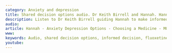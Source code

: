 ```yaml
---
category: Anxiety and depression
title: Shared decision options audio. Dr Keith Birrell and Hannah. Hannah is considering using a medicine for anxiety and her mood.
description: Listen to Dr Keith Birrell guiding Hannah to make informed decisions to reduce her anxiety levels and to improve her mood. They decide together if medicine for anxiety and depression might be worth trying. Which medicine might suit Hannah?
audio:
article: Hannah - Anxiety Depression Options - Choosing a Medicine - MQ.mp3
www: 
keywords: Audio, shared decision options, informed decision, fluoxetine, sertraline, citalopram, mirtazapine, buproprion, zyban, venlafaxine, duloxetine, amitriptyline 
youtube:
--- 
```

